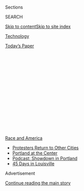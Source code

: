 <div id="app">

<div>

<div>

<div>

<div class="NYTAppHideMasthead css-1q2w90k e1suatyy0">

<div class="section css-ui9rw0 e1suatyy2">

<div class="css-eph4ug er09x8g0">

<div class="css-6n7j50">

</div>

<span class="css-1dv1kvn">Sections</span>

<div class="css-10488qs">

<span class="css-1dv1kvn">SEARCH</span>

</div>

[Skip to content](#site-content)[Skip to site
index](#site-index)

</div>

<div id="masthead-section-label" class="css-1wr3we4 eaxe0e00">

[Technology](https://www.nytimes.com/section/technology)

</div>

<div class="css-10698na e1huz5gh0">

</div>

</div>

<div id="masthead-bar-one" class="section hasLinks css-15hmgas e1csuq9d3">

<div class="css-uqyvli e1csuq9d0">

</div>

<div class="css-1uqjmks e1csuq9d1">

</div>

<div class="css-9e9ivx">

[](https://myaccount.nytimes.com/auth/login?response_type=cookie&client_id=vi)

</div>

<div class="css-1bvtpon e1csuq9d2">

[Today’s
Paper](https://www.nytimes.com/section/todayspaper)

</div>

</div>

</div>

</div>

<div data-aria-hidden="false">

<div id="site-content" data-role="main">

<div>

<div class="css-1aor85t" style="opacity:0.000000001;z-index:-1;visibility:hidden">

<div class="css-1hqnpie">

<div class="css-epjblv">

<span class="css-17xtcya">[Technology](/section/technology)</span><span class="css-x15j1o">|</span><span class="css-fwqvlz">Facebook
Employees Stage Virtual Walkout to Protest Trump
Posts</span>

</div>

<div class="css-k008qs">

<div class="css-1iwv8en">

<span class="css-18z7m18"></span>

<div>

</div>

</div>

<span class="css-1n6z4y">https://nyti.ms/3eCkV71</span>

<div class="css-1705lsu">

<div class="css-4xjgmj">

<div class="css-4skfbu" data-role="toolbar" data-aria-label="Social Media Share buttons, Save button, and Comments Panel with current comment count" data-testid="share-tools">

  - 
  - 
  - 
  - 
    
    <div class="css-6n7j50">
    
    </div>

  - 
  - 

</div>

</div>

</div>

</div>

</div>

</div>

<div id="NYT_TOP_BANNER_REGION" class="css-13pd83m">

<div>

<div id="styln-prism-menu-1590763508878" class="section interactive-content interactive-size-medium css-1edisqu">

<div class="css-17ih8de interactive-body">

<div id="scroll-container" class="css-1gj85ro">

[<span class="styln-title-wrap"><span class="css-1pje3qr">Race
and</span><span class="css-1pje3qr">
America</span></span>](https://www.nytimes.com/news-event/george-floyd-protests-minneapolis-new-york-los-angeles?action=click&pgtype=Article&state=default&region=TOP_BANNER&context=storylines_menu)

  - [Protesters Return to Other
    Cities](https://www.nytimes.com/2020/07/26/us/protests-portland-seattle-trump.html?action=click&pgtype=Article&state=default&region=TOP_BANNER&context=storylines_menu)
  - [Portland at the
    Center](https://www.nytimes.com/2020/07/24/us/portland-oregon-protests-white-race.html?action=click&pgtype=Article&state=default&region=TOP_BANNER&context=storylines_menu)
  - [Podcast: Showdown in
    Portland](https://www.nytimes.com/2020/07/23/podcasts/the-daily/portland-protests.html?action=click&pgtype=Article&state=default&region=TOP_BANNER&context=storylines_menu)
  - [45 Days in
    Louisville](https://www.nytimes.com/interactive/2020/07/16/us/black-lives-matter-protests-louisville-breonna-taylor.html?action=click&pgtype=Article&state=default&region=TOP_BANNER&context=storylines_menu)

</div>

</div>

</div>

</div>

</div>

<div id="top-wrapper" class="css-1sy8kpn">

<div id="top-slug" class="css-l9onyx">

Advertisement

</div>

[Continue reading the main
story](#after-top)

<div class="ad top-wrapper" style="text-align:center;height:100%;display:block;min-height:250px">

<div id="top" class="place-ad" data-position="top" data-size-key="top">

</div>

</div>

<div id="after-top">

</div>

</div>

<div>

<div id="sponsor-wrapper" class="css-1hyfx7x">

<div id="sponsor-slug" class="css-19vbshk">

Supported by

</div>

[Continue reading the main
story](#after-sponsor)

<div id="sponsor" class="ad sponsor-wrapper" style="text-align:center;height:100%;display:block">

</div>

<div id="after-sponsor">

</div>

</div>

<div class="css-186x18t">

</div>

<div class="css-1vkm6nb ehdk2mb0">

# Facebook Employees Stage Virtual Walkout to Protest Trump Posts

</div>

While Twitter started labeling some of the president’s inflammatory
messages, Facebook’s chief executive, Mark Zuckerberg, has said his
company should leave them alone.

<div class="css-79elbk" data-testid="photoviewer-wrapper">

<div class="css-z3e15g" data-testid="photoviewer-wrapper-hidden">

</div>

<div class="css-1a48zt4 ehw59r15" data-testid="photoviewer-children">

![<span class="css-16f3y1r e13ogyst0" data-aria-hidden="true">Dozens of
Facebook employees suddenly took the day off on Monday, requesting time
to support demonstrators around the
country.</span><span class="css-cnj6d5 e1z0qqy90" itemprop="copyrightHolder"><span class="css-1ly73wi e1tej78p0">Credit...</span><span><span>Jason
Henry for The New York
Times</span></span></span>](https://static01.nyt.com/images/2020/06/01/business/01fbrevolt/merlin_165501543_70f18712-040e-474f-a69d-dd78065610ab-articleLarge.jpg?quality=75&auto=webp&disable=upscale)

</div>

</div>

<div class="css-18e8msd">

<div class="css-otjvjh epjyd6m0">

<div class="css-1u9l98q ey68jwv0" data-aria-hidden="true">

[![Sheera
Frenkel](https://static01.nyt.com/images/2018/06/14/multimedia/author-sheera-frenkel/author-sheera-frenkel-thumbLarge.png
"Sheera Frenkel")](https://www.nytimes.com/by/sheera-frenkel)[![Mike
Isaac](https://static01.nyt.com/images/2018/02/16/multimedia/author-mike-isaac/author-mike-isaac-thumbLarge.jpg
"Mike Isaac")](https://www.nytimes.com/by/mike-isaac)[![Cecilia
Kang](https://static01.nyt.com/images/2019/01/29/multimedia/author-cecilia-kang/author-cecilia-kang-thumbLarge.png
"Cecilia Kang")](https://www.nytimes.com/by/cecilia-kang)[![Gabriel J.X.
Dance](https://static01.nyt.com/images/2018/02/16/multimedia/author-gabriel-dance/author-gabriel-dance-thumbLarge.jpg
"Gabriel J.X. Dance")](https://www.nytimes.com/by/gabriel-dance)

</div>

<div class="css-1baulvz">

By [<span class="css-1baulvz" itemprop="name">Sheera
Frenkel</span>](https://www.nytimes.com/by/sheera-frenkel),
[<span class="css-1baulvz" itemprop="name">Mike
Isaac</span>](https://www.nytimes.com/by/mike-isaac),
[<span class="css-1baulvz" itemprop="name">Cecilia
Kang</span>](https://www.nytimes.com/by/cecilia-kang) and
[<span class="css-1baulvz last-byline" itemprop="name">Gabriel J.X.
Dance</span>](https://www.nytimes.com/by/gabriel-dance)

</div>

</div>

  - 
    
    <div class="css-ld3wwf e16638kd2">
    
    June 1,
    2020
    
    </div>

  - 
    
    <div class="css-4xjgmj">
    
    <div class="css-d8bdto" data-role="toolbar" data-aria-label="Social Media Share buttons, Save button, and Comments Panel with current comment count" data-testid="share-tools">
    
      - 
      - 
      - 
      - 
        
        <div class="css-6n7j50">
        
        </div>
    
      - 
      - 
    
    </div>
    
    </div>

</div>

</div>

<div class="section meteredContent css-1r7ky0e" name="articleBody" itemprop="articleBody">

<div class="css-1fanzo5 StoryBodyCompanionColumn">

<div class="css-53u6y8">

OAKLAND, Calif. — Hundreds of Facebook employees, in rare public
criticism on Monday of their own company, protested executives’ decision
not to do anything about inflammatory posts that President Trump had
placed on the giant social media platform over the past week.

Many of the employees, who said they refused to work in order to show
their support for demonstrators across the country, added an automated
message to their digital profiles and email responses saying that they
were out of the office in a show of protest.

The protest group — conducting a virtual “walkout” of sorts since most
Facebook employees are working from home because of the coronavirus
pandemic — was one of a number of clusters of employees pressing
Facebook executives to take a tougher stand on Mr. Trump’s posts.

Inside the company, staff members have circulated petitions and
threatened to resign, and a number of employees wrote publicly about
their unhappiness on Twitter and elsewhere. More than a dozen current
and former employees have described the unrest as the most serious
challenge to the leadership of Mark Zuckerberg, the chief executive,
since the company was founded 15 years ago.

</div>

</div>

<div class="css-1fanzo5 StoryBodyCompanionColumn">

<div class="css-53u6y8">

“The hateful rhetoric advocating violence against black demonstrators by
the US President does not warrant defense under the guise of freedom of
expression,” one Facebook employee wrote in an internal message board,
according to a copy of the text viewed by The New York Times.

The employee added: “Along with Black employees in the company, and all
persons with a moral conscience, I am calling for Mark to immediately
take down the President’s post advocating violence, murder and imminent
threat against Black people.” The Times agreed to withhold the
employee’s name.

Mr. Zuckerberg has argued on a number of occasions that Facebook should
take a hands-off approach to what people post, including lies from
elected officials and others in power. He has repeatedly said the public
should be allowed to decide what to believe.

That stand was tested last week when Twitter added fact-check and
warning labels to two tweets from the president that broke Twitter’s
rules around voter suppression and glorification of violence. But as
Twitter acted on Mr. Trump’s tweets, Facebook [left his posts on its
platform
alone](https://www.nytimes.com/2020/05/29/technology/twitter-facebook-zuckerberg-trump.html).
Mr. Zuckerberg said Mr. Trump’s posts did not violate the social
network’s rules.

</div>

</div>

<div class="css-79elbk" data-testid="photoviewer-wrapper">

<div class="css-z3e15g" data-testid="photoviewer-wrapper-hidden">

</div>

<div class="css-1a48zt4 ehw59r15" data-testid="photoviewer-children">

![<span class="css-16f3y1r e13ogyst0" data-aria-hidden="true">President
Trump’s post on
Facebook.</span>](https://static01.nyt.com/images/2020/06/01/business/01fbrevolt2/merlin_172958523_806fc2de-cde0-4c6f-a166-2796c32eef34-articleLarge.jpg?quality=75&auto=webp&disable=upscale)

</div>

</div>

<div class="css-79elbk" data-testid="photoviewer-wrapper">

<div class="css-z3e15g" data-testid="photoviewer-wrapper-hidden">

</div>

<div class="css-1a48zt4 ehw59r15" data-testid="photoviewer-children">

<div class="css-1xdhyk6 erfvjey0">

<span class="css-1ly73wi e1tej78p0">Image</span>

<div class="css-zjzyr8">

<div data-testid="lazyimage-container" style="height:265.5111111111111px">

</div>

</div>

</div>

<span class="css-16f3y1r e13ogyst0" data-aria-hidden="true">Mr. Trump’s
post on Twitter, which the platform modified.</span>

</div>

</div>

<div class="css-1fanzo5 StoryBodyCompanionColumn">

<div class="css-53u6y8">

“Personally, I have a visceral negative reaction to this kind of
divisive and inflammatory rhetoric,” Mr. Zuckerberg said in a post to
his Facebook page on Friday. “But I’m responsible for reacting not just
in my personal capacity but as the leader of an institution committed to
free expression.”

Mr. Zuckerberg spoke briefly with Mr. Trump in a telephone call on
Friday, according to two people familiar with the matter. The call,
which was previously reported by
[Axios](https://www.axios.com/trump-facebook-zuckerberg-phone-call-d8d1016e-4e17-4906-b4f4-dc3e5c00bca7.html),
was described as “productive,” though it was not clear what was said.
Mr. Zuckerberg explained his position to employees in a live-streamed
question and answer session later that day.

In a video of the session that was reviewed by The Times, hundreds of
employees voiced opposition by posting comments alongside the session,
and some questioned whether any black people had been involved in making
the decision.

“The lack of backbone, and this weak leadership, will be judged by
history. Hate speech should never be compared to free speech,” one
employee wrote. “The president (sic) is literally threatening for the
National Guard to shoot citizens. Maybe when we’re in the middle of a
race war the policy will change.”

Mr. Zuckerberg said the posts were different from those that threaten
violence because they were about the use of “state force,” which is
currently allowed.

While there was some support for the chief executive during the
livestream, the results of an internal poll taken during the session and
posted by a staff member showed that more than 1,000 Facebook employees
voted against Mr. Zuckerberg’s choice. Nineteen of the respondents said
they agreed with the decision.

</div>

</div>

<div class="css-1fanzo5 StoryBodyCompanionColumn">

<div class="css-53u6y8">

In response to the walkout on Monday, Mr. Zuckerberg has moved his
weekly meeting with employees to Tuesday from Thursday. The meeting will
be a chance for employees to question Mr. Zuckerberg directly.

A Facebook spokeswoman said Monday morning that executives welcomed
feedback from employees. “We recognize the pain many of our people are
feeling right now, especially our Black community,” said Liz Bourgeois,
the spokeswoman. “We encourage employees to speak openly when they
disagree with leadership.”

Mr. Zuckerberg’s post last week explaining his decision on Mr. Trump’s
posts frustrated many inside the company. More than a dozen Facebook
employees tweeted that they disagreed with Mr. Zuckerberg’s decision,
including the head of design of Facebook’s portal product, Andrew Crow.

An engineer for the platform, Lauren Tan, posted about the situation on
Friday. “Facebook’s inaction in taking down Trump’s post inciting
violence makes me ashamed to work here,” Ms. Tan wrote [in a
tweet](https://twitter.com/sugarpirate_/status/1266470996162146304).
“Silence is complicity.”

Two senior Facebook employees told The New York Times that they had
informed their managers that they would resign if Mr. Zuckerberg did not
reverse his decision. Another person, who was supposed to start work at
the company next month, told Facebook they were no longer willing to
accept a position at the company because of Mr. Zuckerberg’s decision.

Over the weekend, several petitions circulated among Facebook employees
calling for the company to make personnel changes and for more diversity
of voices among Mr. Zuckerberg’s top
lieutenants.

</div>

</div>

<div class="css-79elbk" data-testid="photoviewer-wrapper">

<div class="css-z3e15g" data-testid="photoviewer-wrapper-hidden">

</div>

<div class="css-1a48zt4 ehw59r15" data-testid="photoviewer-children">

<div class="css-1xdhyk6 erfvjey0">

<span class="css-1ly73wi e1tej78p0">Image</span>

<div class="css-zjzyr8">

<div data-testid="lazyimage-container" style="height:257.77777777777777px">

</div>

</div>

</div>

<span class="css-16f3y1r e13ogyst0" data-aria-hidden="true">Mr.
Zuckerberg, left, with Joel Kaplan, Facebook's vice president of global
public policy, in the Senate in 2018. Mr. Kaplan is considered a strong
conservative voice in the
company.</span><span class="css-cnj6d5 e1z0qqy90" itemprop="copyrightHolder"><span class="css-1ly73wi e1tej78p0">Credit...</span><span>Tom
Brenner/The New York Times</span></span>

</div>

</div>

<div class="css-1fanzo5 StoryBodyCompanionColumn">

<div class="css-53u6y8">

In private online chats, employees have called for the resignation of
Joel Kaplan, Facebook’s vice president of global policy. Mr. Kaplan is
seen as being a strong conservative voice within the company. In 2018,
he upset some employees when he sat in the front row of the confirmation
hearings of Supreme Court Justice Brett Kavanaugh, who was a close
friend.

</div>

</div>

<div class="css-1fanzo5 StoryBodyCompanionColumn">

<div class="css-53u6y8">

Roger McNamee, a venture capitalist who was an early investor in
Facebook but in recent years has turned into an aggressive critic of the
company, said Facebook’s decision to leave Mr. Trump’s posts alone was
typical of a longtime pattern of behavior among big social media
companies.

“Internet platforms that are pervasive — as Facebook and Google are
globally — must always align with power, including authoritarians. It is
a matter of self-preservation,” Mr. McNamee said. “Facebook has been a
key tool for authoritarians in Brazil, the Philippines, Cambodia and
Myanmar. In the U.S., Facebook has consistently ignored or altered its
terms of service to the benefit of Trump. Until last week, Twitter did
the same thing.”

Mr. Zuckerberg and Sheryl Sandberg, the company’s chief operating
officer, planned to host a call on Monday evening with civil rights
leaders who have lashed out publicly against Facebook’s protection of
Mr. Trump’s posts. The call was expected to include Vanita Gupta of the
National Leadership Conference, Rashad Robinson of Color of Change and
Sherrilyn Ifill of the NAACP Legal Defense and Educational Fund.

The civil rights leaders said they would push back on Mr. Zuckerberg’s
position on Mr. Trump’s posts, which they see as violations of
Facebook’s community standards that do not permit voter suppression or
the incitement of violence, even by political figures.

“It’s really important for Mark Zuckerberg to contend with the fact that
he is prioritizing free expression while our democracy is literally
burning,” said Ms. Gupta, who organized the call with the executives.

On Sunday, Mr. Zuckerberg wrote that he would be donating $10 million to
groups working on racial justice. The move, coupled with his earlier
post expressing solidarity with the demonstrators, did little to quell
the internal protest.

</div>

</div>

<div class="css-1fanzo5 StoryBodyCompanionColumn">

<div class="css-53u6y8">

Mr. Robinson, the civil rights group leader, said Mr. Zuckerberg’s
financial pledge was “one of the most insulting things I’ve ever seen.”
The donation of money, he said, doesn’t change Facebook’s policy of
protecting Mr. Trump’s comments that contain falsehoods and appear to
violate the company’s policies.

Facebook executives have long acknowledged that the company has failed
to attract a diverse work force.

“There’s a long history of Facebook, as a company, not seeing or being
responsive to black employees,” said Mark Luckie, who quit the company
in 2018 and published[a
memo](https://www.facebook.com/notes/mark-s-luckie/facebook-is-failing-its-black-employees-and-its-black-users/1931075116975013/)
titled “Facebook is failing its black employees and its black users.”

Like many Silicon Valley companies, Facebook had a severe lack of
diversity, especially among executives, Mr. Luckie said in an interview.
“When you don’t have a diverse group of people at the top of the
company, you don’t understand the issues involved or why your employees
are upset.”

In 2014, 2 percent of Facebook’s employees were black. In 2019, that
number had increased to 3.8 percent, according to the company’s
diversity report.

In the post to the internal message board, the dissenting Facebook
employee ended his comment with a quote from the Rev. Dr. Martin Luther
King Jr., the slain civil rights leader.

“Our lives begin to end the day we become silent about things that
matter,” the quote read.

Sheera Frenkel reported from Oakland, Mike Isaac from San Francisco,
Cecilia Kang from Washington and Gabriel J.X. Dance from Staunton, Va.

</div>

</div>

<div>

</div>

</div>

<div>

</div>

<div>

</div>

<div>

</div>

<div>

<div id="bottom-wrapper" class="css-1ede5it">

<div id="bottom-slug" class="css-l9onyx">

Advertisement

</div>

[Continue reading the main
story](#after-bottom)

<div id="bottom" class="ad bottom-wrapper" style="text-align:center;height:100%;display:block;min-height:90px">

</div>

<div id="after-bottom">

</div>

</div>

</div>

</div>

</div>

## Site Index

<div>

</div>

## Site Information Navigation

  - [© <span>2020</span> <span>The New York Times
    Company</span>](https://help.nytimes.com/hc/en-us/articles/115014792127-Copyright-notice)

<!-- end list -->

  - [NYTCo](https://www.nytco.com/)
  - [Contact
    Us](https://help.nytimes.com/hc/en-us/articles/115015385887-Contact-Us)
  - [Work with us](https://www.nytco.com/careers/)
  - [Advertise](https://nytmediakit.com/)
  - [T Brand Studio](http://www.tbrandstudio.com/)
  - [Your Ad
    Choices](https://www.nytimes.com/privacy/cookie-policy#how-do-i-manage-trackers)
  - [Privacy](https://www.nytimes.com/privacy)
  - [Terms of
    Service](https://help.nytimes.com/hc/en-us/articles/115014893428-Terms-of-service)
  - [Terms of
    Sale](https://help.nytimes.com/hc/en-us/articles/115014893968-Terms-of-sale)
  - [Site
    Map](https://spiderbites.nytimes.com)
  - [Help](https://help.nytimes.com/hc/en-us)
  - [Subscriptions](https://www.nytimes.com/subscription?campaignId=37WXW)

</div>

</div>

</div>

</div>
